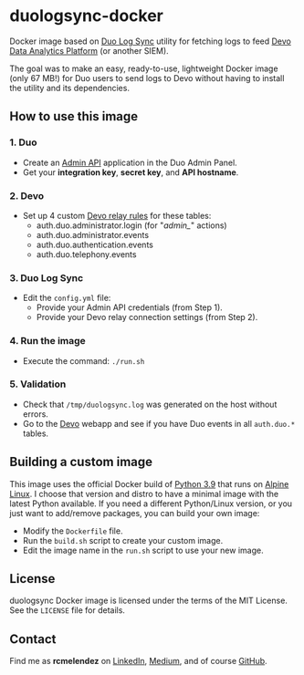 # duologsync-docker
Docker image based on [Duo Log Sync](https://github.com/duosecurity/duo_log_sync) utility for fetching logs to feed [Devo Data Analytics Platform](https://devo.com) (or another SIEM). 

The goal was to make an easy, ready-to-use, lightweight Docker image (only 67 MB!) for Duo users to send logs to Devo without having to install the utility and its dependencies.


## How to use this image

### 1. Duo 
- Create an [Admin API](https://duo.com/docs/adminapi#first-steps) application in the Duo Admin Panel.
- Get your **integration key**, **secret key**, and **API hostname**.

### 2. Devo
- Set up 4 custom [Devo relay rules](https://docs.devo.com/confluence/ndt/sending-data-to-devo/the-devo-in-house-relay/configuring-the-in-house-relay/relay-rules/defining-a-relay-rule) for these tables:
  - auth.duo.administrator.login (for "*admin_*" actions)
  - auth.duo.administrator.events
  - auth.duo.authentication.events
  - auth.duo.telephony.events

### 3. Duo Log Sync
- Edit the `config.yml` file:
	- Provide your Admin API credentials (from Step 1).
	- Provide your Devo relay connection settings (from Step 2).
  
### 4. Run the image  
- Execute the command: `./run.sh`

### 5. Validation
- Check that `/tmp/duologsync.log` was generated on the host without errors.
- Go to the [Devo](https://us.devo.com) webapp and see if you have Duo events in all `auth.duo.*` tables.


## Building a custom image

This image uses the official Docker build of [Python 3.9](https://hub.docker.com/_/python) that runs on [Alpine Linux](https://alpinelinux.org/). I choose that version and distro to have a minimal image with the latest Python available. If you need a different Python/Linux version, or you just want to add/remove packages, you can build your own image:

- Modify the `Dockerfile` file.
- Run the `build.sh` script to create your custom image.
- Edit the image name in the `run.sh` script to use your new image.


## License
duologsync Docker image is licensed under the terms of the MIT License. See the `LICENSE` file for details.


## Contact 
Find me as __rcmelendez__ on [LinkedIn](https://www.linkedin.com/in/rcmelendez/), [Medium](https://medium.com/@rcmelendez), and of course [GitHub](https://github.com/rcmelendez/).
